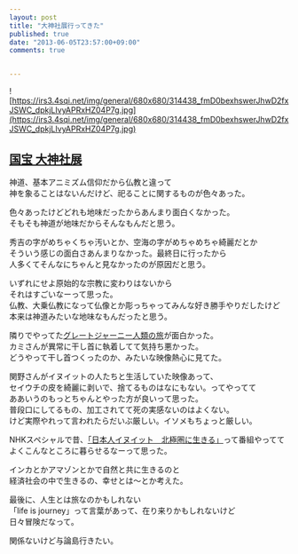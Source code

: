 ```yaml
---
layout: post
title: "大神社展行ってきた"
published: true
date: "2013-06-05T23:57:00+09:00"
comments: true


---
```


![https://irs3.4sqi.net/img/general/680x680/314438_fmD0bexhswerJhwD2fxJSWC_dpkjLIvyAPRxHZ04P7g.jpg](https://irs3.4sqi.net/img/general/680x680/314438_fmD0bexhswerJhwD2fxJSWC_dpkjLIvyAPRxHZ04P7g.jpg)

## [国宝 大神社展](http://daijinja.jp/)

神道、基本アニミズム信仰だから仏教と違って  
神を象ることはないんだけど、祀ることに関するものが色々あった。  
  
色々あったけどどれも地味だったからあんまり面白くなかった。  
そもそも神道が地味だからそんなもんだと思う。  
  
秀吉の字がめちゃくちゃ汚いとか、空海の字がめちゃめちゃ綺麗だとか  
そういう感じの面白さあんまりなかった。最終日に行ったから  
人多くてそんなにちゃんと見なかったのが原因だと思う。  
  
いずれにせよ原始的な宗教に変わりはないから  
それはすごいなーって思った。  
仏教、大乗仏教になって仏像とか彫っちゃってみんな好き勝手やりだしたけど  
本来は神道みたいな地味なもんだったと思う。 
  
隣りでやってた[グレートジャーニー人類の旅](http://gj2013.jp/)が面白かった。  
カミさんが異常に干し首に執着してて気持ち悪かった。  
どうやって干し首つくったのか、みたいな映像熱心に見てた。  
  
関野さんがイヌイットの人たちと生活していた映像あって、  
セイウチの皮を綺麗に剥いで、捨てるものはなにもない。ってやってて  
ああいうのもっとちゃんとやった方が良いって思った。  
普段口にしてるもの、加工されてて死の実感ないのはよくない。  
けど実際やれって言われたらだいぶ厳しい。イソメもちょっと厳しい。  
  
NHKスペシャルで昔、[「日本人イヌイット　北極圏に生きる」](http://www.nhk.or.jp/special/onair/110828.html)って番組やってて  
よくこんなところに暮らせるなーって思った。  
  
インカとかアマゾンとかで自然と共に生きるのと  
経済社会の中で生きるの、幸せとは〜とか考えた。  
  
最後に、人生とは旅なのかもしれない  
「life is journey」って言葉があって、在り来りかもしれないけど  
日々冒険だなって。
  
関係ないけど与論島行きたい。

